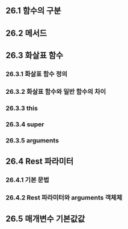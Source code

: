 ## 26.1 함수의 구분

## 26.2 메서드

## 26.3 화살표 함수

### 26.3.1 화살표 함수 정의

### 26.3.2 화살표 함수와 일반 함수의 차이

### 26.3.3 this

### 26.3.4 super

### 26.3.5 arguments

## 26.4 Rest 파라미터

### 26.4.1 기본 문법

### 26.4.2 Rest 파라미터와 arguments 객체체

## 26.5 매개변수 기본값값
